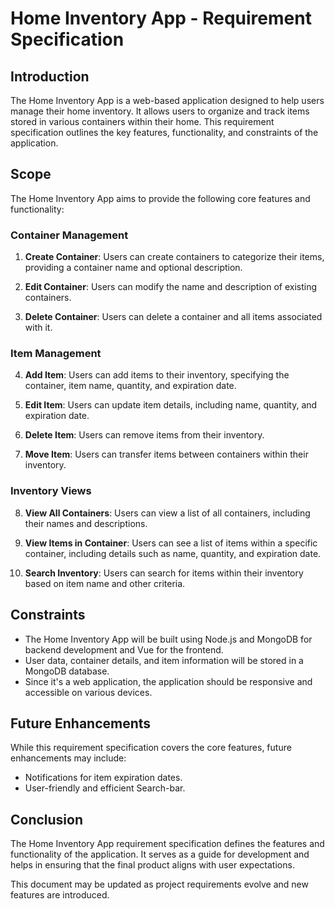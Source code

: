 # Home Inventory App - Requirement Specification

## Introduction

The Home Inventory App is a web-based application designed to help users manage their home inventory. It allows users to organize and track items stored in various containers within their home. This requirement specification outlines the key features, functionality, and constraints of the application.

## Scope

The Home Inventory App aims to provide the following core features and functionality:

### Container Management
1. **Create Container**: Users can create containers to categorize their items, providing a container name and optional description.

2. **Edit Container**: Users can modify the name and description of existing containers.

3. **Delete Container**: Users can delete a container and all items associated with it.

### Item Management
4. **Add Item**: Users can add items to their inventory, specifying the container, item name, quantity, and expiration date.

5. **Edit Item**: Users can update item details, including name, quantity, and expiration date.

6. **Delete Item**: Users can remove items from their inventory.

7. **Move Item**: Users can transfer items between containers within their inventory.

### Inventory Views
8. **View All Containers**: Users can view a list of all containers, including their names and descriptions.

9. **View Items in Container**: Users can see a list of items within a specific container, including details such as name, quantity, and expiration date.

10. **Search Inventory**: Users can search for items within their inventory based on item name and other criteria.

## Constraints

- The Home Inventory App will be built using Node.js and MongoDB for backend development and Vue for the frontend.
- User data, container details, and item information will be stored in a MongoDB database.
- Since it's a web application, the application should be responsive and accessible on various devices.

## Future Enhancements

While this requirement specification covers the core features, future enhancements may include:

- Notifications for item expiration dates.
- User-friendly and efficient Search-bar.

## Conclusion

The Home Inventory App requirement specification defines the features and functionality of the application. It serves as a guide for development and helps in ensuring that the final product aligns with user expectations.

This document may be updated as project requirements evolve and new features are introduced.